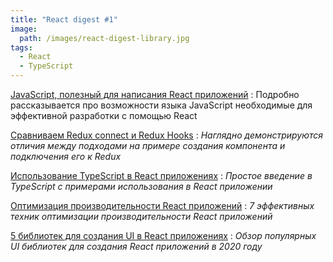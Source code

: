 ```yaml
---
title: "React digest #1"
image: 
  path: /images/react-digest-library.jpg
tags:
  - React
  - TypeScript
---
```


[JavaScript, полезный для написания React приложений](https://kentcdodds.com/blog/javascript-to-know-for-react)
: Подробно рассказывается про возможности языка JavaScript необходимые для эффективной разработки с помощью React

[Сравниваем Redux connect и Redux Hooks](https://itnext.io/how-existing-redux-patterns-compare-to-the-new-redux-hooks-b56134c650d2?gi=150c83cf5819)
: *Наглядно демонстрируются отличия между подходами на примере создания компонента и подключения его к Redux*

[Использование TypeScript в React приложениях](https://simonknott.de/articles/Using-TypeScript-with-React.html)
: *Простое введение в TypeScript с примерами использования в React приложении*

[Оптимизация производительности React приложений](https://blog.logrocket.com/7-optimization-techniques-in-react/)
: *7 эффективных техник оптимизации производительности React приложений*

[5 библиотек для создания UI в React приложениях](https://dev.to/graphqleditor/5-react-ui-libraries-you-need-to-check-out-in-2020-2g6o)
: *Обзор популярных UI библиотек для создания React приложений в 2020 году*